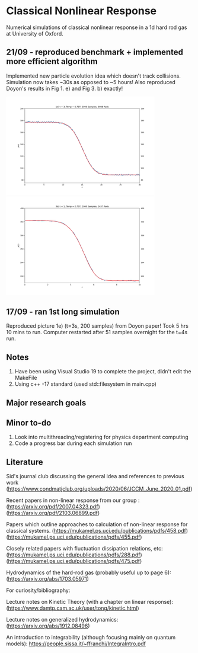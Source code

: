 # Classical Nonlinear Response
Numerical simulations of classical nonlinear response in a 1d hard rod gas at University of Oxford.

## 21/09 - reproduced benchmark + implemented more efficient algorithm

Implemented new particle evolution idea which doesn't track collisions. Simulation now takes ~30s as opposed to ~5 hours! Also reproduced Doyon's results in Fig 1. e) and Fig 3. b) exactly!

<p float="left">
  <img src="https://github.com/IraPelidae/Classical-Nonlinear-Response/blob/main/Density_Plotting/Figs/1e)%20t%20%3D%203%2C%20Temp%20%3D%200.707%2C%202000%20Samples%2C%203988%20Rods.png" width="400" />
  <img src="https://github.com/IraPelidae/Classical-Nonlinear-Response/blob/main/Density_Plotting/Figs/3b)%20t%20%3D%201%2C%20Temp%20%3D%200.707%2C%202000%20Samples%2C%202437%20Rods.png" width="400" /> 
</p>

## 17/09 - ran 1st long simulation
Reproduced picture 1e) (t=3s, 200 samples) from Doyon paper! Took 5 hrs 10 mins to run. Computer restarted after 51 samples overnight for the t=4s run.

## Notes
1. Have been using Visual Studio 19 to complete the project, didn't edit the MakeFile
2. Using c++ -17 standard (used std::filesystem in main.cpp)

## Major research goals

## Minor to-do

1. Look into multithreading/registering for physics department computing
2. Code a progress bar during each simulation run

## Literature

Sid's journal club discussing the general idea and references to previous work
(https://www.condmatjclub.org/uploads/2020/06/JCCM_June_2020_01.pdf)

Recent papers in non-linear response from our group :  
(https://arxiv.org/pdf/2007.04323.pdf)
(https://arxiv.org/pdf/2103.06899.pdf)

Papers which outline approaches to calculation of non-linear response for classical systems.
(https://mukamel.ps.uci.edu/publications/pdfs/458.pdf)
(https://mukamel.ps.uci.edu/publications/pdfs/455.pdf)

Closely related papers with fluctuation dissipation relations, etc:
(https://mukamel.ps.uci.edu/publications/pdfs/288.pdf)
(https://mukamel.ps.uci.edu/publications/pdfs/475.pdf)

Hydrodynamics of the hard-rod gas (probably useful up to page 6):
(https://arxiv.org/abs/1703.05971)

For curiosity/bibliography:

Lecture notes on Kinetic Theory (with a chapter on linear response):
(https://www.damtp.cam.ac.uk/user/tong/kinetic.html)

Lecture notes on generalized hydrodynamics:
(https://arxiv.org/abs/1912.08496)

An introduction to integrability (although focusing mainly on quantum models):
https://people.sissa.it/~ffranchi/IntegraIntro.pdf
